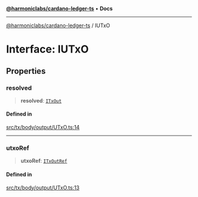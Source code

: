 [**@harmoniclabs/cardano-ledger-ts**](../README.md) • **Docs**

***

[@harmoniclabs/cardano-ledger-ts](../globals.md) / IUTxO

# Interface: IUTxO

## Properties

### resolved

> **resolved**: [`ITxOut`](ITxOut.md)

#### Defined in

[src/tx/body/output/UTxO.ts:14](https://github.com/HarmonicLabs/cardano-ledger-ts/blob/94dd590ffe94133126b0d8d49920fc7b002e1975/src/tx/body/output/UTxO.ts#L14)

***

### utxoRef

> **utxoRef**: [`ITxOutRef`](ITxOutRef.md)

#### Defined in

[src/tx/body/output/UTxO.ts:13](https://github.com/HarmonicLabs/cardano-ledger-ts/blob/94dd590ffe94133126b0d8d49920fc7b002e1975/src/tx/body/output/UTxO.ts#L13)
